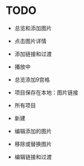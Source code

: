 # TODO

- 总览和添加图片
- 点击图片详情

- 添加链接和过渡
- 播放中
- 总览添加9宫格
- 项目保存在本地：图片链接
- 所有项目
- 新建
- 编辑添加的图片
- 移除或替换图片
- 编辑链接和过渡
